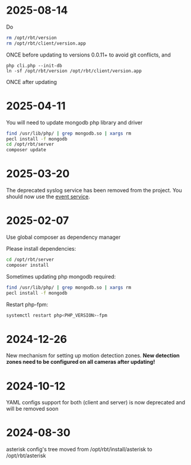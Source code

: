 # 2025-08-14

Do

```bash
rm /opt/rbt/version
rm /opt/rbt/client/version.app
```

ONCE before updating to versions 0.0.11+ to avoid git conflicts,
and
```
php cli.php --init-db
ln -sf /opt/rbt/version /opt/rbt/client/version.app
```
ONCE after updating

# 2025-04-11

You will need to update mongodb php library and driver

```bash
find /usr/lib/php/ | grep mongodb.so | xargs rm
pecl install -f mongodb
cd /opt/rbt/server
composer update
```

# 2025-03-20

The deprecated syslog service has been removed from the project. You should now use
the [event service](install/11.event.md).

# 2025-02-07

Use global composer as dependency manager

Please install dependencies:

```bash
cd /opt/rbt/server
composer install
```

Sometimes updating php mongodb required:

```bash
find /usr/lib/php/ | grep mongodb.so | xargs rm
pecl install -f mongodb
```

Restart php-fpm:

```bash
systemctl restart php<PHP_VERSION>-fpm
```

# 2024-12-26

New mechanism for setting up motion detection zones. **New detection zones need to be configured on all cameras after
updating!**

# 2024-10-12

YAML configs support for both (client and server) is now deprecated and will be removed soon

# 2024-08-30

asterisk config's tree moved from /opt/rbt/install/asterisk to /opt/rbt/asterisk
